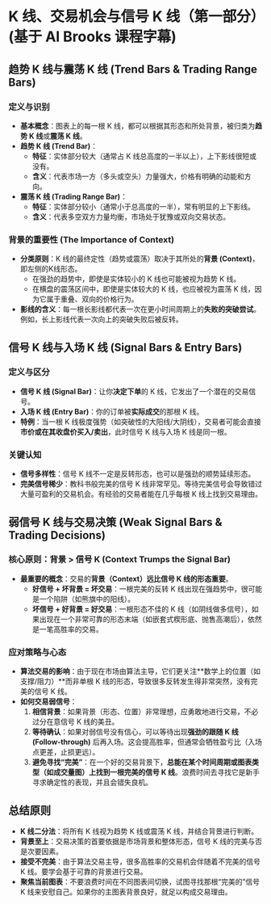 # K 线、交易机会与信号 K 线（第一部分）(基于 Al Brooks 课程字幕)

## 趋势 K 线与震荡 K 线 (Trend Bars & Trading Range Bars)

### 定义与识别
-   **基本概念**：图表上的每一根 K 线，都可以根据其形态和所处背景，被归类为**趋势 K 线**或**震荡 K 线**。
-   **趋势 K 线 (Trend Bar)**：
    -   **特征**：实体部分较大（通常占 K 线总高度的一半以上），上下影线很短或没有。
    -   **含义**：代表市场一方（多头或空头）力量强大，价格有明确的动能和方向。
-   **震荡 K 线 (Trading Range Bar)**：
    -   **特征**：实体部分较小（通常小于总高度的一半），常有明显的上下影线。
    -   **含义**：代表多空双方力量均衡，市场处于犹豫或双向交易状态。

### 背景的重要性 (The Importance of Context)
-   **分类原则**：K 线的最终定性（趋势或震荡）取决于其所处的**背景 (Context)**，即左侧的K线形态。
    -   在强劲的趋势中，即使是实体较小的 K 线也可能被视为趋势 K 线。
    -   在横盘的震荡区间中，即使是实体较大的 K 线，也应被视为震荡 K 线，因为它属于重叠、双向的价格行为。
-   **影线的含义**：每一根长影线都代表一次在更小时间周期上的**失败的突破尝试**。例如，长上影线代表一次向上的突破失败后被反转。

## 信号 K 线与入场 K 线 (Signal Bars & Entry Bars)

### 定义与区分
-   **信号 K 线 (Signal Bar)**：让你**决定下单**的 K 线，它发出了一个潜在的交易信号。
-   **入场 K 线 (Entry Bar)**：你的订单被**实际成交**的那根 K 线。
-   **特例**：当一根 K 线极度强势（如突破性的大阳线/大阴线），交易者可能会直接**市价或在其收盘价买入/卖出**，此时信号 K 线与入场 K 线是同一根。

### 关键认知
-   **信号多样性**：信号 K 线不一定是反转形态，也可以是强劲的顺势延续形态。
-   **完美信号稀少**：教科书般完美的信号 K 线非常罕见。等待完美信号会导致错过大量可盈利的交易机会。有经验的交易者能在几乎每根 K 线上找到交易理由。

## 弱信号 K 线与交易决策 (Weak Signal Bars & Trading Decisions)

### 核心原则：背景 > 信号 K (Context Trumps the Signal Bar)
-   **最重要的概念**：交易的**背景（Context）远比信号 K 线的形态重要**。
    -   **好信号 + 坏背景 = 坏交易**：一根完美的反转 K 线出现在强趋势中，很可能是一个陷阱（如熊旗中的阳线）。
    -   **坏信号 + 好背景 = 好交易**：一根形态不佳的 K 线（如阴线做多信号），如果出现在一个非常可靠的形态末端（如嵌套式楔形底、抛售高潮后），依然是一笔高胜率的交易。

### 应对策略与心态
-   **算法交易的影响**：由于现在市场由算法主导，它们更关注**数学上的位置（如支撑/阻力）**而非单根 K 线的形态，导致很多反转发生得非常突然，没有完美的信号 K 线。
-   **如何交易弱信号**：
    1.  **相信背景**：如果背景（形态、位置）非常理想，应勇敢地进行交易，不必过分在意信号 K 线的美丑。
    2.  **等待确认**：如果对弱信号没有信心，可以等待出现**强劲的跟随 K 线 (Follow-through)** 后再入场。这会提高胜率，但通常会牺牲盈亏比（入场点更差，止损更远）。
    3.  **避免寻找“完美”**：在一个好的交易背景下，**总能在某个时间周期或图表类型（如成交量图）上找到一根完美的信号 K 线**。浪费时间去寻找它是新手寻求确定性的表现，并且会错失良机。

## 总结原则
-   **K 线二分法**：将所有 K 线视为趋势 K 线或震荡 K 线，并结合背景进行判断。
-   **背景至上**：交易决策的首要依据是市场背景和整体形态，信号 K 线的完美与否是次要因素。
-   **接受不完美**：由于算法交易主导，很多高胜率的交易机会伴随着不完美的信号 K 线。要学会基于可靠的背景进行交易。
-   **聚焦当前图表**：不要浪费时间在不同图表间切换，试图寻找那根“完美的”信号 K 线来安慰自己。如果你的主图表背景良好，就足以构成交易理由。